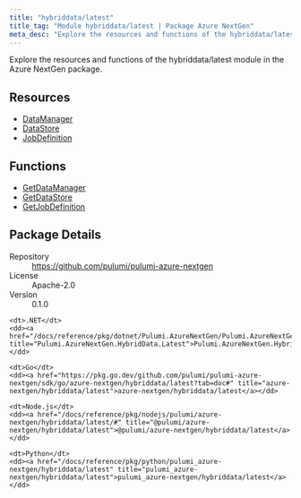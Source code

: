 ```yaml
---
title: "hybriddata/latest"
title_tag: "Module hybriddata/latest | Package Azure NextGen"
meta_desc: "Explore the resources and functions of the hybriddata/latest module in the Azure NextGen package."
---
```


<!-- WARNING: this file was generated by Pulumi Docs Generator. -->
<!-- Do not edit by hand unless you're certain you know what you are doing! -->

Explore the resources and functions of the hybriddata/latest module in the Azure NextGen package.

<h2 id="resources">Resources</h2>
<ul class="api">
    <li><a href="datamanager" title="DataManager"><span class="symbol resource"></span>DataManager</a></li>
    <li><a href="datastore" title="DataStore"><span class="symbol resource"></span>DataStore</a></li>
    <li><a href="jobdefinition" title="JobDefinition"><span class="symbol resource"></span>JobDefinition</a></li>
</ul>

<h2 id="functions">Functions</h2>
<ul class="api">
    <li><a href="getdatamanager" title="GetDataManager"><span class="symbol function"></span>GetDataManager</a></li>
    <li><a href="getdatastore" title="GetDataStore"><span class="symbol function"></span>GetDataStore</a></li>
    <li><a href="getjobdefinition" title="GetJobDefinition"><span class="symbol function"></span>GetJobDefinition</a></li>
</ul>

<h2 id="package-details">Package Details</h2>
<dl class="package-details">
	<dt>Repository</dt>
	<dd><a href="https://github.com/pulumi/pulumi-azure-nextgen">https://github.com/pulumi/pulumi-azure-nextgen</a></dd>
	<dt>License</dt>
	<dd>Apache-2.0</dd>
	<dt>Version</dt>
	<dd>0.1.0</dd>
</dl>



<dl class="tabular">

    <dt>.NET</dt>
    <dd><a href="/docs/reference/pkg/dotnet/Pulumi.AzureNextGen/Pulumi.AzureNextGen.HybridData.Latest.html" title="Pulumi.AzureNextGen.HybridData.Latest">Pulumi.AzureNextGen.HybridData.Latest</a></dd>

    <dt>Go</dt>
    <dd><a href="https://pkg.go.dev/github.com/pulumi/pulumi-azure-nextgen/sdk/go/azure-nextgen/hybriddata/latest?tab=doc#" title="azure-nextgen/hybriddata/latest">azure-nextgen/hybriddata/latest</a></dd>

    <dt>Node.js</dt>
    <dd><a href="/docs/reference/pkg/nodejs/pulumi/azure-nextgen/hybriddata/latest/#" title="@pulumi/azure-nextgen/hybriddata/latest">@pulumi/azure-nextgen/hybriddata/latest</a></dd>

    <dt>Python</dt>
    <dd><a href="/docs/reference/pkg/python/pulumi_azure-nextgen/hybriddata/latest" title="pulumi_azure-nextgen/hybriddata/latest">pulumi_azure-nextgen/hybriddata/latest</a></dd>

</dl>

